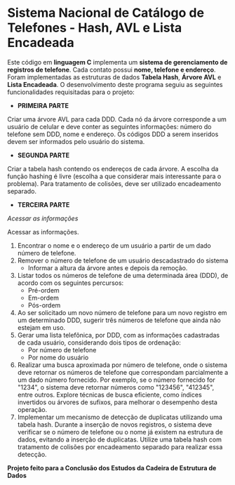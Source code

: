 # Sistema Nacional de Catálogo de Telefones - Hash, AVL e Lista Encadeada

Este código em **linguagem C** implementa um **sistema de gerenciamento de registros de telefone**. Cada contato possui **nome, telefone e endereço**. Foram implementadas
as estruturas de dados **Tabela Hash**, **Árvore AVL** e **Lista Encadeada**. O desenvolvimento deste programa seguiu as seguintes funcionalidades requisitadas para
o projeto:

* **PRIMEIRA PARTE**
  
Criar uma árvore AVL para cada DDD. Cada nó da árvore corresponde a um
usuário de celular e deve conter as seguintes informações: número do telefone
sem DDD, nome e endereço. Os códigos DDD a serem inseridos devem ser
informados pelo usuário do sistema.

* **SEGUNDA PARTE**
  
Criar a tabela hash contendo os endereços de cada árvore. A escolha da função
hashing é livre (escolha a que considerar mais interessante para o problema).
Para tratamento de colisões, deve ser utilizado encadeamento separado.

* **TERCEIRA PARTE**
  
*Acessar as informações*

Acessar as informações.
1. Encontrar o nome e o endereço de um usuário a partir de um dado número
de telefone.
2. Remover o número de telefone de um usuário descadastrado do sistema
   - Informar a altura da árvore antes e depois da remoção.
3. Listar todos os números de telefone de uma determinada área (DDD), de
acordo com os seguintes percursos:
   - Pré-ordem
   -  Em-ordem
   - Pós-ordem
4. Ao ser solicitado um novo número de telefone para um novo registro em
um determinado DDD, sugerir três números de telefone que ainda não
estejam em uso.
5. Gerar uma lista telefônica, por DDD, com as informações cadastradas de
cada usuário, considerando dois tipos de ordenação:
   - Por número de telefone
   - Por nome do usuário
6. Realizar uma busca aproximada por número de telefone, onde o sistema
deve retornar os números de telefone que correspondam parcialmente a
um dado número fornecido. Por exemplo, se o número fornecido for
"1234", o sistema deve retornar números como "123456", "412345", entre
outros. Explore técnicas de busca eficiente, como índices invertidos ou
árvores de sufixos, para melhorar o desempenho desta operação.
7. Implementar um mecanismo de detecção de duplicatas utilizando uma
tabela hash. Durante a inserção de novos registros, o sistema deve
verificar se o número de telefone ou o nome já existem na estrutura de
dados, evitando a inserção de duplicatas. Utilize uma tabela hash com
tratamento de colisões por encadeamento separado para realizar essa
detecção.

**Projeto feito para a Conclusão dos Estudos da Cadeira de Estrutura de Dados**
